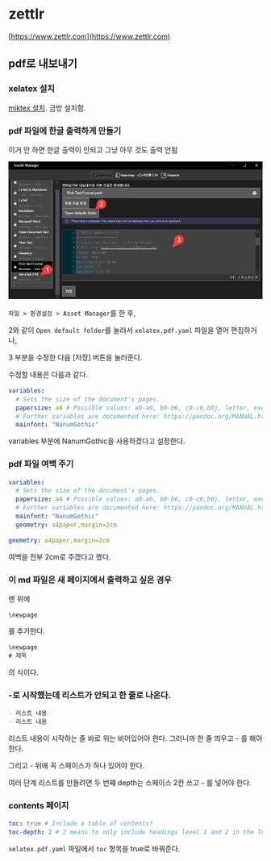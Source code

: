 # zettlr

[https://www.zettlr.com](https://www.zettlr.com)

## pdf로 내보내기

### xelatex 설치
[miktex 설치](https://miktex.org/download). 금방 설치함. 

### pdf 파일에 한글 출력하게 만들기 

이거 안 하면 한글 출력이 안되고 그냥 아무 것도 출력 안됨

![](img/20250928003453.png)

`파일 > 환경설정 > Asset Manager`를 한 후, 

2와 같이 `Open default folder`를 눌러서 `xelatex.pdf.yaml` 파일을 열어 편집하거나, 

3 부분을 수정한 다음 [저장] 버튼을 눌러준다.

수정할 내용은 다음과 같다. 

```yaml
variables:
  # Sets the size of the document's pages.
  papersize: a4 # Possible values: a0-a6, b0-b6, c0-c6,b0j, letter, executive, legal
  # Further variables are documented here: https://pandoc.org/MANUAL.html#variables-for-latex
  mainfont: "NanumGothic"
```

variables 부분에 NanumGothic을 사용하겠다고 설정한다.


### pdf 파일 여백 주기

```yaml
variables:
  # Sets the size of the document's pages.
  papersize: a4 # Possible values: a0-a6, b0-b6, c0-c6,b0j, letter, executive, legal
  # Further variables are documented here: https://pandoc.org/MANUAL.html#variables-for-latex
  mainfont: "NanumGothic"
  geometry: a4paper,margin=2cm
```  

```yaml
geometry: a4paper,margin=2cm
```

여백을 전부 2cm로 주겠다고 했다.


### 이 md 파일은 새 페이지에서 출력하고 싶은 경우

맨 위에 

```
\newpage
```

를 추가한다.

```md
\newpage
# 제목
```

의 식이다.


### -로 시작했는데 리스트가 안되고 한 줄로 나온다. 

```md
- 리스트 내용
- 리스트 내용
```

리스트 내용이 시작하는 줄 바로 위는 비어있어야 한다. 그러니까 한 줄 띄우고 - 를 해야 한다. 

그리고 - 뒤에 꼭 스페이스가 하나 있어야 한다. 

여러 단계 리스트를 만들려면 두 번쨰 depth는 스페이스 2칸 쓰고 - 를 넣어야 한다.


### contents 페이지

```yaml
toc: true # Include a table of contents?
toc-depth: 2 # 2 means to only include headings level 1 and 2 in the ToC
```

`xelatex.pdf.yaml` 파일에서 `toc` 항목을 true로 바꿔준다.